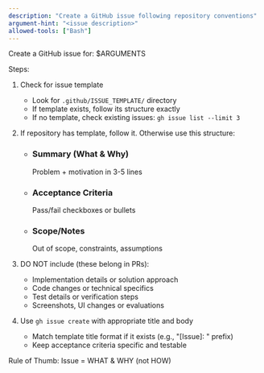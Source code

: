 ```yaml
---
description: "Create a GitHub issue following repository conventions"
argument-hint: "<issue description>"
allowed-tools: ["Bash"]
---
```


Create a GitHub issue for: $ARGUMENTS

Steps:

1. Check for issue template
   - Look for `.github/ISSUE_TEMPLATE/` directory
   - If template exists, follow its structure exactly
   - If no template, check existing issues: `gh issue list --limit 3`

2. If repository has template, follow it. Otherwise use this structure:
   - ### Summary (What & Why)
     Problem + motivation in 3-5 lines
   - ### Acceptance Criteria
     Pass/fail checkboxes or bullets
   - ### Scope/Notes
     Out of scope, constraints, assumptions

3. DO NOT include (these belong in PRs):
   - Implementation details or solution approach
   - Code changes or technical specifics
   - Test details or verification steps
   - Screenshots, UI changes or evaluations

4. Use `gh issue create` with appropriate title and body
   - Match template title format if it exists (e.g., "[Issue]: " prefix)
   - Keep acceptance criteria specific and testable

Rule of Thumb: Issue = WHAT & WHY (not HOW)
